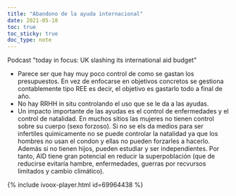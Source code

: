 ```yaml
---
title: "Abandono de la ayuda internacional"
date: 2021-05-18
toc: true
toc_sticky: true
doc_type: note
---
```


Podcast "today in focus: UK slashing its international aid budget"
- Parece ser que hay muy poco control de como se gastan los presupuestos. En vez de enfocarse en objetivos concretos se gestiona contablemente tipo REE es decir, el objetivo es gastarlo todo a final de año.
- No hay RRHH in situ controlando el uso que se le da a las ayudas.
- Un impacto importante de las ayudas es el control de enfermedades y el control de natalidad. En muchos sitios las mujeres no tienen control sobre su cuerpo (sexo forzoso). Si no se els da medios para ser infertiles quimicamente no se puede controlar la natalidad ya que los hombres no usan el condon y ellas no pueden forzarles a hacerlo. Además si no tienen hijos, pueden estudiar y ser independientes. Por tanto, AID tiene gran potencial en reducir la superpoblación (que de reducirse evitaría hambre, enfermedades, guerras por recvursos limitados y cambio climático).

{% include ivoox-player.html  id=69964438 %}